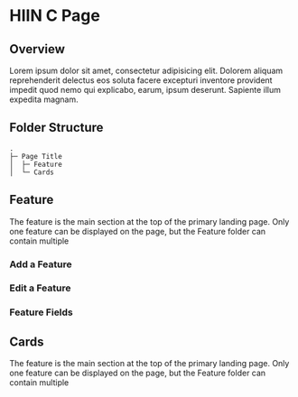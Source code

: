 # HIIN C Page <Badge text="Under Construction" type="warn"/>

## Overview
Lorem ipsum dolor sit amet, consectetur adipisicing elit. Dolorem aliquam reprehenderit delectus eos soluta facere excepturi inventore provident impedit quod nemo qui explicabo, earum, ipsum deserunt. Sapiente illum expedita magnam.

## Folder Structure
```
.
├─ Page Title
│  ├─ Feature
│  └─ Cards
```

## Feature
The feature is the main section at the top of the primary landing page. Only one feature can be displayed on the page, but the Feature folder can contain multiple 

### Add a Feature
<Feature-Add />

### Edit a Feature
<Feature-Edit />

### Feature Fields
<Feature-Fields />

## Cards
The feature is the main section at the top of the primary landing page. Only one feature can be displayed on the page, but the Feature folder can contain multiple 

<Card-Add />

<Card-Edit />